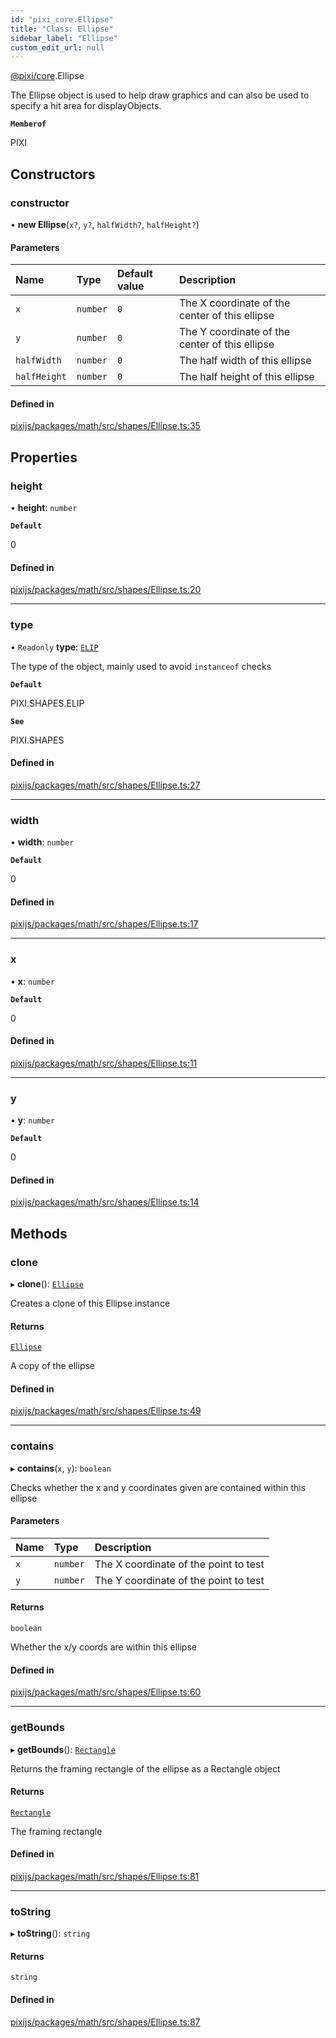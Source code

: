 ```yaml
---
id: "pixi_core.Ellipse"
title: "Class: Ellipse"
sidebar_label: "Ellipse"
custom_edit_url: null
---
```


[@pixi/core](../modules/pixi_core.md).Ellipse

The Ellipse object is used to help draw graphics and can also be used to specify a hit area for displayObjects.

**`Memberof`**

PIXI

## Constructors

### constructor

• **new Ellipse**(`x?`, `y?`, `halfWidth?`, `halfHeight?`)

#### Parameters

| Name | Type | Default value | Description |
| :------ | :------ | :------ | :------ |
| `x` | `number` | `0` | The X coordinate of the center of this ellipse |
| `y` | `number` | `0` | The Y coordinate of the center of this ellipse |
| `halfWidth` | `number` | `0` | The half width of this ellipse |
| `halfHeight` | `number` | `0` | The half height of this ellipse |

#### Defined in

[pixijs/packages/math/src/shapes/Ellipse.ts:35](https://github.com/pixijs/pixijs/blob/2194fe5c5/packages/math/src/shapes/Ellipse.ts#L35)

## Properties

### height

• **height**: `number`

**`Default`**

0

#### Defined in

[pixijs/packages/math/src/shapes/Ellipse.ts:20](https://github.com/pixijs/pixijs/blob/2194fe5c5/packages/math/src/shapes/Ellipse.ts#L20)

___

### type

• `Readonly` **type**: [`ELIP`](../enums/pixi_core.SHAPES.md#elip)

The type of the object, mainly used to avoid `instanceof` checks

**`Default`**

PIXI.SHAPES.ELIP

**`See`**

PIXI.SHAPES

#### Defined in

[pixijs/packages/math/src/shapes/Ellipse.ts:27](https://github.com/pixijs/pixijs/blob/2194fe5c5/packages/math/src/shapes/Ellipse.ts#L27)

___

### width

• **width**: `number`

**`Default`**

0

#### Defined in

[pixijs/packages/math/src/shapes/Ellipse.ts:17](https://github.com/pixijs/pixijs/blob/2194fe5c5/packages/math/src/shapes/Ellipse.ts#L17)

___

### x

• **x**: `number`

**`Default`**

0

#### Defined in

[pixijs/packages/math/src/shapes/Ellipse.ts:11](https://github.com/pixijs/pixijs/blob/2194fe5c5/packages/math/src/shapes/Ellipse.ts#L11)

___

### y

• **y**: `number`

**`Default`**

0

#### Defined in

[pixijs/packages/math/src/shapes/Ellipse.ts:14](https://github.com/pixijs/pixijs/blob/2194fe5c5/packages/math/src/shapes/Ellipse.ts#L14)

## Methods

### clone

▸ **clone**(): [`Ellipse`](pixi_core.Ellipse.md)

Creates a clone of this Ellipse instance

#### Returns

[`Ellipse`](pixi_core.Ellipse.md)

A copy of the ellipse

#### Defined in

[pixijs/packages/math/src/shapes/Ellipse.ts:49](https://github.com/pixijs/pixijs/blob/2194fe5c5/packages/math/src/shapes/Ellipse.ts#L49)

___

### contains

▸ **contains**(`x`, `y`): `boolean`

Checks whether the x and y coordinates given are contained within this ellipse

#### Parameters

| Name | Type | Description |
| :------ | :------ | :------ |
| `x` | `number` | The X coordinate of the point to test |
| `y` | `number` | The Y coordinate of the point to test |

#### Returns

`boolean`

Whether the x/y coords are within this ellipse

#### Defined in

[pixijs/packages/math/src/shapes/Ellipse.ts:60](https://github.com/pixijs/pixijs/blob/2194fe5c5/packages/math/src/shapes/Ellipse.ts#L60)

___

### getBounds

▸ **getBounds**(): [`Rectangle`](pixi_core.Rectangle.md)

Returns the framing rectangle of the ellipse as a Rectangle object

#### Returns

[`Rectangle`](pixi_core.Rectangle.md)

The framing rectangle

#### Defined in

[pixijs/packages/math/src/shapes/Ellipse.ts:81](https://github.com/pixijs/pixijs/blob/2194fe5c5/packages/math/src/shapes/Ellipse.ts#L81)

___

### toString

▸ **toString**(): `string`

#### Returns

`string`

#### Defined in

[pixijs/packages/math/src/shapes/Ellipse.ts:87](https://github.com/pixijs/pixijs/blob/2194fe5c5/packages/math/src/shapes/Ellipse.ts#L87)
